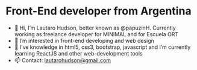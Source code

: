 # Front-End developer from Argentina #

- 👋 Hi, I’m Lautaro Hudson, better known as @papuzinH. Currently working as freelance developer for MINIMAL and for Escuela ORT
- 👀 I’m interested in front-end developing and web design
- 🌱 I've knowledge in html5, css3, bootstrap, javascript and I’m currently learning ReactJS and other web-development tools
- 📫 Contact: lautarohudson@gmail.com

<!---
papuzinH/papuzinH is a ✨ special ✨ repository because its `README.md` (this file) appears on your GitHub profile.
You can click the Preview link to take a look at your changes.
--->
